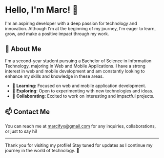 # Hello, I'm Marc! 👋

I'm an aspiring developer with a deep passion for technology and innovation. Although I'm at the beginning of my journey, I'm eager to learn, grow, and make a positive impact through my work.

## 🌟 About Me
I'm a second-year student pursuing a Bachelor of Science in Information Technology, majoring in Web and Mobile Applications. I have a strong interest in web and mobile development and am constantly looking to enhance my skills and knowledge in these areas.

- 🌱 **Learning:** Focused on web and mobile application development.
- 🔭 **Exploring:** Open to experimenting with new technologies and ideas.
- 👯 **Collaborating:** Excited to work on interesting and impactful projects.

## 📫 Contact Me
You can reach me at marcifyx@gmail.com for any inquiries, collaborations, or just to say hi!

---

Thank you for visiting my profile! Stay tuned for updates as I continue my journey in the world of technology. 🚀
